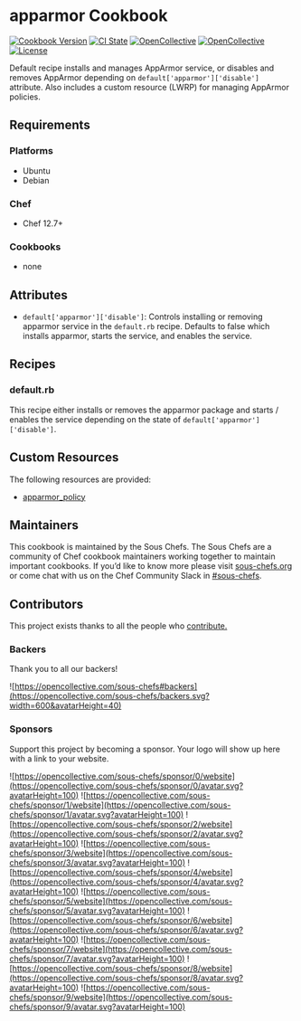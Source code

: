 # apparmor Cookbook

[![Cookbook Version](https://img.shields.io/cookbook/v/selnux.svg)](https://supermarket.chef.io/cookbooks/apparmor)
[![CI State](https://github.com/sous-chefs/apparmor/workflows/ci/badge.svg)](https://github.com/sous-chefs/apparmor/actions?query=workflow%3Aci)
[![OpenCollective](https://opencollective.com/sous-chefs/backers/badge.svg)](#backers)
[![OpenCollective](https://opencollective.com/sous-chefs/sponsors/badge.svg)](#sponsors)
[![License](https://img.shields.io/badge/License-Apache%202.0-green.svg)](https://opensource.org/licenses/Apache-2.0)

Default recipe installs and manages AppArmor service, or disables and removes AppArmor depending on `default['apparmor']['disable']` attribute. Also includes a custom resource (LWRP) for managing AppArmor policies.

## Requirements

### Platforms

- Ubuntu
- Debian

### Chef

- Chef 12.7+

### Cookbooks

- none

## Attributes

- `default['apparmor']['disable']`: Controls installing or removing apparmor service in the `default.rb` recipe. Defaults to false which installs apparmor, starts the service, and enables the service.

## Recipes

### default.rb

This recipe either installs or removes the apparmor package and starts / enables the service depending on the state of `default['apparmor']['disable']`.

## Custom Resources

The following resources are provided:

- [apparmor_policy](documentation/apparmor_policy.md)

## Maintainers

This cookbook is maintained by the Sous Chefs. The Sous Chefs are a community of Chef cookbook maintainers working together to maintain important cookbooks. If you’d like to know more please visit [sous-chefs.org](https://sous-chefs.org/) or come chat with us on the Chef Community Slack in [#sous-chefs](https://chefcommunity.slack.com/messages/C2V7B88SF).


## Contributors

This project exists thanks to all the people who [contribute.](https://opencollective.com/sous-chefs/contributors.svg?width=890&button=false)

### Backers

Thank you to all our backers!

![https://opencollective.com/sous-chefs#backers](https://opencollective.com/sous-chefs/backers.svg?width=600&avatarHeight=40)

### Sponsors

Support this project by becoming a sponsor. Your logo will show up here with a link to your website.

![https://opencollective.com/sous-chefs/sponsor/0/website](https://opencollective.com/sous-chefs/sponsor/0/avatar.svg?avatarHeight=100)
![https://opencollective.com/sous-chefs/sponsor/1/website](https://opencollective.com/sous-chefs/sponsor/1/avatar.svg?avatarHeight=100)
![https://opencollective.com/sous-chefs/sponsor/2/website](https://opencollective.com/sous-chefs/sponsor/2/avatar.svg?avatarHeight=100)
![https://opencollective.com/sous-chefs/sponsor/3/website](https://opencollective.com/sous-chefs/sponsor/3/avatar.svg?avatarHeight=100)
![https://opencollective.com/sous-chefs/sponsor/4/website](https://opencollective.com/sous-chefs/sponsor/4/avatar.svg?avatarHeight=100)
![https://opencollective.com/sous-chefs/sponsor/5/website](https://opencollective.com/sous-chefs/sponsor/5/avatar.svg?avatarHeight=100)
![https://opencollective.com/sous-chefs/sponsor/6/website](https://opencollective.com/sous-chefs/sponsor/6/avatar.svg?avatarHeight=100)
![https://opencollective.com/sous-chefs/sponsor/7/website](https://opencollective.com/sous-chefs/sponsor/7/avatar.svg?avatarHeight=100)
![https://opencollective.com/sous-chefs/sponsor/8/website](https://opencollective.com/sous-chefs/sponsor/8/avatar.svg?avatarHeight=100)
![https://opencollective.com/sous-chefs/sponsor/9/website](https://opencollective.com/sous-chefs/sponsor/9/avatar.svg?avatarHeight=100)
